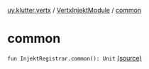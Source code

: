 [uy.klutter.vertx](../index.md) / [VertxInjektModule](index.md) / [common](.)


# common
`fun InjektRegistrar.common(): Unit` [(source)](https://github.com/kohesive/klutter/blob/master/vertx3-jdk8/src/main/kotlin/uy/klutter/vertx/Injektable.kt#L34)


